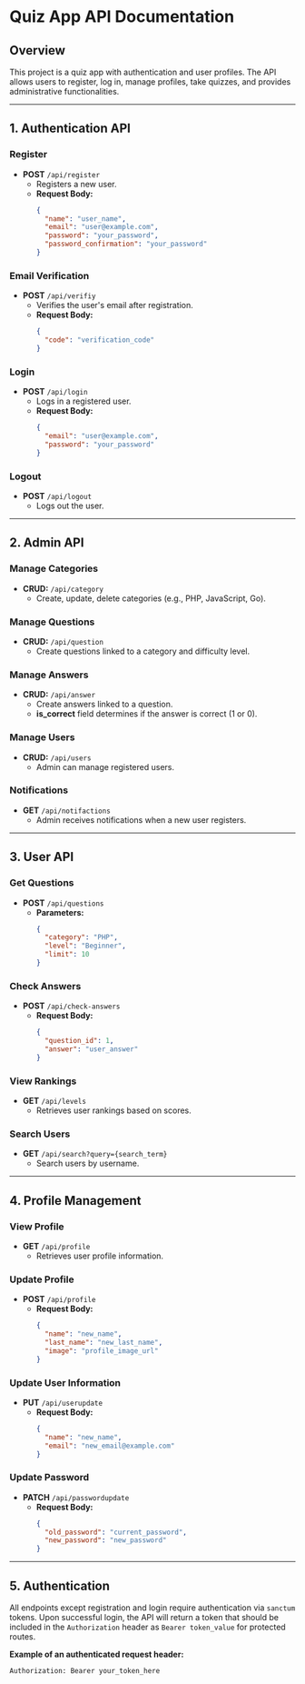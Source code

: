 # Quiz App API Documentation

## Overview

This project is a quiz app with authentication and user profiles. The API allows users to register, log in, manage profiles, take quizzes, and provides administrative functionalities.

---

## 1. Authentication API

### Register
- **POST** `/api/register`
  - Registers a new user.
  - **Request Body:**
    ```json
    {
      "name": "user_name",
      "email": "user@example.com",
      "password": "your_password",
      "password_confirmation": "your_password"
    }
    ```

### Email Verification
- **POST** `/api/verifiy`
  - Verifies the user's email after registration.
  - **Request Body:**
    ```json
    {
      "code": "verification_code"
    }
    ```

### Login
- **POST** `/api/login`
  - Logs in a registered user.
  - **Request Body:**
    ```json
    {
      "email": "user@example.com",
      "password": "your_password"
    }
    ```

### Logout
- **POST** `/api/logout`
  - Logs out the user.

---

## 2. Admin API

### Manage Categories
- **CRUD:** `/api/category`
  - Create, update, delete categories (e.g., PHP, JavaScript, Go).

### Manage Questions
- **CRUD:** `/api/question`
  - Create questions linked to a category and difficulty level.

### Manage Answers
- **CRUD:** `/api/answer`
  - Create answers linked to a question.
  - **is_correct** field determines if the answer is correct (1 or 0).

### Manage Users
- **CRUD:** `/api/users`
  - Admin can manage registered users.

### Notifications
- **GET** `/api/notifactions`
  - Admin receives notifications when a new user registers.

---

## 3. User API

### Get Questions
- **POST** `/api/questions`
  - **Parameters:**
    ```json
    {
      "category": "PHP",
      "level": "Beginner",
      "limit": 10
    }
    ```

### Check Answers
- **POST** `/api/check-answers`
  - **Request Body:**
    ```json
    {
      "question_id": 1,
      "answer": "user_answer"
    }
    ```

### View Rankings
- **GET** `/api/levels`
  - Retrieves user rankings based on scores.

### Search Users
- **GET** `/api/search?query={search_term}`
  - Search users by username.

---

## 4. Profile Management

### View Profile
- **GET** `/api/profile`
  - Retrieves user profile information.

### Update Profile
- **POST** `/api/profile`
  - **Request Body:**
    ```json
    {
      "name": "new_name",
      "last_name": "new_last_name",
      "image": "profile_image_url"
    }
    ```

### Update User Information
- **PUT** `/api/userupdate`
  - **Request Body:**
    ```json
    {
      "name": "new_name",
      "email": "new_email@example.com"
    }
    ```

### Update Password
- **PATCH** `/api/passwordupdate`
  - **Request Body:**
    ```json
    {
      "old_password": "current_password",
      "new_password": "new_password"
    }
    ```

---

## 5. Authentication

All endpoints except registration and login require authentication via `sanctum` tokens. Upon successful login, the API will return a token that should be included in the `Authorization` header as `Bearer token_value` for protected routes.

**Example of an authenticated request header:**
```plaintext
Authorization: Bearer your_token_here
```

